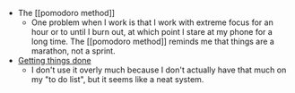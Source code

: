  - The [[pomodoro method]]
   - One problem when I work is that I work with extreme focus for an hour or to until I burn out, at which point I stare at my phone for a long time. The [[pomodoro method]] reminds me that things are a marathon, not a sprint.
 - [Getting things done](https://hamberg.no/gtd)
   - I don't use it overly much because I don't actually have that much on my "to do list", but it seems like a neat system.
